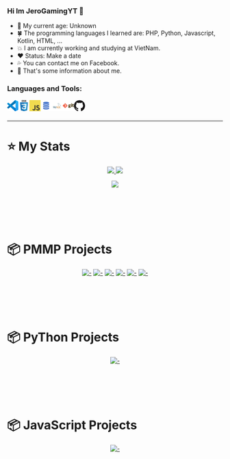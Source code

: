 ### Hi Im JeroGamingYT 👋
- 💠 My current age: Unknown
- 🍀 The programming languages I learned are: PHP, Python, Javascript, Kotlin, HTML, ...
- 💥 I am currently working and studying at VietNam.
- ❤ Status: Make a date
- 💦 You can contact me on Facebook.
- 💬 That's some information about me.

### Languages and Tools:

<img align="left" alt="Visual Studio Code" width="26px" src="https://raw.githubusercontent.com/github/explore/80688e429a7d4ef2fca1e82350fe8e3517d3494d/topics/visual-studio-code/visual-studio-code.png" />
<img align="left" alt="CSS3" width="26px" src="https://raw.githubusercontent.com/github/explore/80688e429a7d4ef2fca1e82350fe8e3517d3494d/topics/css/css.png" />
<img align="left" alt="JavaScript" width="26px" src="https://raw.githubusercontent.com/github/explore/80688e429a7d4ef2fca1e82350fe8e3517d3494d/topics/javascript/javascript.png" />
<img align="left" alt="SQL" width="26px" src="https://raw.githubusercontent.com/github/explore/80688e429a7d4ef2fca1e82350fe8e3517d3494d/topics/sql/sql.png" />
<img align="left" alt="MySQL" width="26px" src="https://raw.githubusercontent.com/github/explore/80688e429a7d4ef2fca1e82350fe8e3517d3494d/topics/mysql/mysql.png" />
<img align="left" alt="Git" width="26px" src="https://raw.githubusercontent.com/github/explore/80688e429a7d4ef2fca1e82350fe8e3517d3494d/topics/git/git.png" />
<img align="left" alt="GitHub" width="26px" src="https://raw.githubusercontent.com/github/explore/78df643247d429f6cc873026c0622819ad797942/topics/github/github.png" />

<br />
<br />

---
# :star: My Stats
<p align="center"><a href="#">
  <img src="https://github-readme-stats.vercel.app/api?username=JeroGamingYT&show_icons=true&include_all_commits=true&line_height=33&count_private=true&theme=radical" />
  <img src="https://github-readme-stats.vercel.app/api/top-langs?username=JeroGamingYT&langs_count=4&count_private=true&theme=radical" />
</a></p>
<p align="center"><a href="#">
  <img src="https://github-profile-trophy.vercel.app/?username=JeroGamingYT&margin-w=28&margin-h=15&theme=radical" />
</p></a></p>
  
<br><br><br><br>

# :package: PMMP Projects
<div align="center">
  
  [![-](https://github-readme-stats.vercel.app/api/pin/?username=JeroGamingYT&repo=LockedItem&show_owner=true&theme=radical&border_color=fff)](https://github.com/JeroGamingYT/LockedItem)
  [![-](https://github-readme-stats.vercel.app/api/pin/?username=JeroGamingYT&repo=NoAdvertisings&show_owner=true&theme=radical&border_color=fff)](https://github.com/JeroGamingYT/NoAdvertisings)
  [![-](https://github-readme-stats.vercel.app/api/pin/?username=JeroGamingYT&repo=ItemDropText&show_owner=true&theme=radical&border_color=fff)](https://github.com/JeroGamingYT/ItemDropText)
  [![-](https://github-readme-stats.vercel.app/api/pin/?username=JeroGamingYT&repo=KitEffect&show_owner=true&theme=radical&border_color=fff)](https://github.com/JeroGamingYT/KitEffect)
  [![-](https://github-readme-stats.vercel.app/api/pin/?username=JeroGamingYT&repo=ConsoleChat&show_owner=true&theme=radical&border_color=fff)](https://github.com/JeroGamingYT/ConsoleChat)
  [![-](https://github-readme-stats.vercel.app/api/pin/?username=JeroGamingYT&repo=MineRal&show_owner=true&theme=radical&border_color=fff)](https://github.com/JeroGamingYT/MineRal)
  
</div>

<br><br><br><br>

# :package: PyThon Projects
<div align="center">
  
  [![-](https://github-readme-stats.vercel.app/api/pin/?username=JeroGamingYT&repo=SendMail&show_owner=true&theme=radical&border_color=fff)](https://github.com/JeroGamingYT/SendMail)
  
</div>

<br><br><br><br>

# :package: JavaScript Projects
<div align="center">
  
  [![-](https://github-readme-stats.vercel.app/api/pin/?username=JeroGamingYT&repo=Discord-Bot&show_owner=true&theme=radical&border_color=fff)](https://github.com/JeroGamingYT/Discord-Bot)
  
</div>
<!--
**JeroGamingYT/JeroGamingYT** is a ✨ _special_ ✨ repository because its `README.md` (this file) appears on your GitHub profile .
